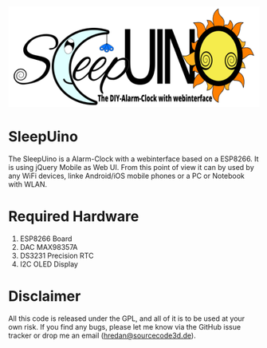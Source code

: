 ![SleepUino Logo](/SleepUino/data/Logo_en.png)
# SleepUino
The SleepUino is a Alarm-Clock with a webinterface based on a ESP8266. It is using jQuery Mobile as Web UI. From this point of view it can by used by any WiFi devices, linke Android/iOS mobile phones or a PC or Notebook with WLAN.

# Required Hardware
1. ESP8266 Board
2. DAC MAX98357A
3. DS3231 Precision RTC
4. I2C OLED Display

# Disclaimer
All this code is released under the GPL, and all of it is to be used at your own risk. If you find any bugs, please let me know via the GitHub issue tracker or drop me an email (hredan@sourcecode3d.de).


